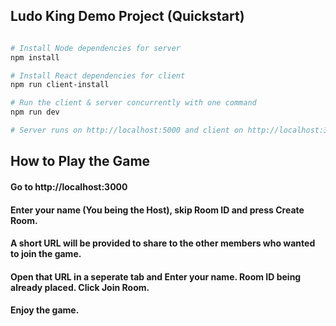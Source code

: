 

## Ludo King Demo Project (Quickstart)

``` bash

# Install Node dependencies for server
npm install

# Install React dependencies for client
npm run client-install

# Run the client & server concurrently with one command
npm run dev

# Server runs on http://localhost:5000 and client on http://localhost:3000

```

## How to Play the Game

#### Go to http://localhost:3000
#### Enter your name (You being the Host), skip Room ID and press Create Room.
#### A short URL will be provided to share to the other members who wanted to join the game.
#### Open that URL in a seperate tab and Enter your name. Room ID being already placed. Click Join Room.
#### Enjoy the game.


